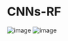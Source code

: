 # CNNs-RF
![image](https://github.com/user-attachments/assets/e338d198-cd1a-4abb-ad14-8e518f62b254)             ![image](https://github.com/user-attachments/assets/af7f90d3-e61e-46a4-8b81-7eb61752b4af)

